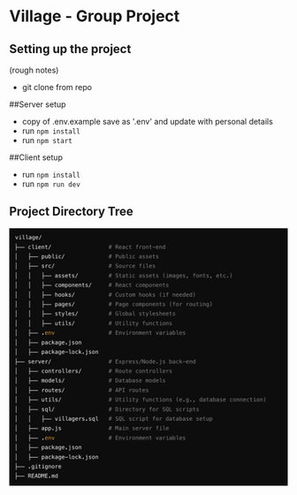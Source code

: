 # Village - Group Project

## Setting up the project
(rough notes)

- git clone from repo


##Server setup
- copy of .env.example save as '.env' and update with personal details
- run `npm install`
- run `npm start`

##Client setup
- run `npm install`
- run `npm run dev`



## Project Directory Tree

![Project Directory Tree](images/project_directory_tree.png)